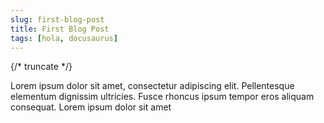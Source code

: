 ```yaml
---
slug: first-blog-post
title: First Blog Post
tags: [hola, docusaurus]
---
```


{/* truncate */}

Lorem ipsum dolor sit amet, consectetur adipiscing elit. Pellentesque elementum dignissim ultricies. Fusce rhoncus ipsum tempor eros aliquam consequat. Lorem ipsum dolor sit amet
